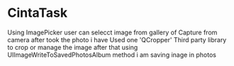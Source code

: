 # CintaTask
Using ImagePicker user can selecct image from gallery of Capture from camera
after took the photo i have Used one 'QCropper' Third party library to crop or manage the image
after that using UIImageWriteToSavedPhotosAlbum method i am saving inage in photos 
